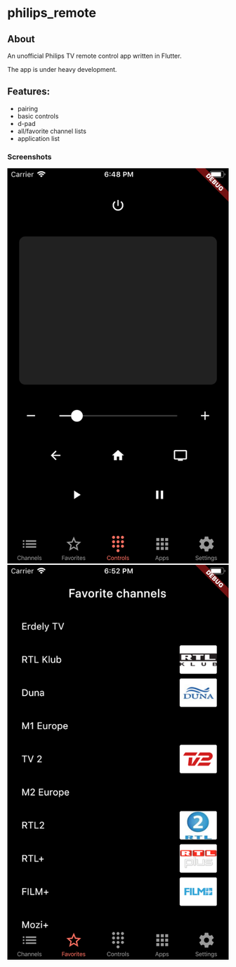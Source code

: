 # philips_remote

## About

An unofficial Philips TV remote control app written in Flutter.

The app is under heavy development.

## Features:
- pairing
- basic controls
- d-pad
- all/favorite channel lists
- application list

### Screenshots

![screenshot1](_stuff/repo_content/screenshot1.png)
![screenshot2](_stuff/repo_content/screenshot2.png)
